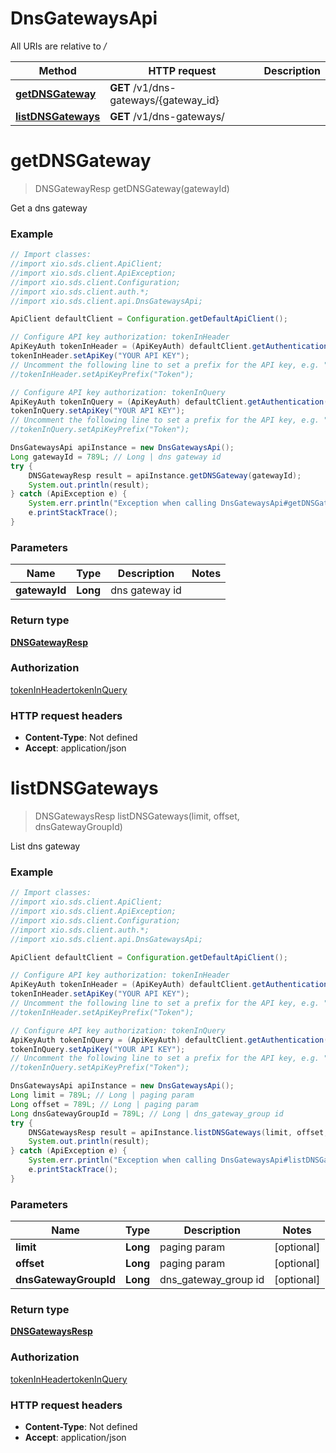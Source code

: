 # DnsGatewaysApi

All URIs are relative to */*

Method | HTTP request | Description
------------- | ------------- | -------------
[**getDNSGateway**](DnsGatewaysApi.md#getDNSGateway) | **GET** /v1/dns-gateways/{gateway_id} | 
[**listDNSGateways**](DnsGatewaysApi.md#listDNSGateways) | **GET** /v1/dns-gateways/ | 

<a name="getDNSGateway"></a>
# **getDNSGateway**
> DNSGatewayResp getDNSGateway(gatewayId)



Get a dns gateway

### Example
```java
// Import classes:
//import xio.sds.client.ApiClient;
//import xio.sds.client.ApiException;
//import xio.sds.client.Configuration;
//import xio.sds.client.auth.*;
//import xio.sds.client.api.DnsGatewaysApi;

ApiClient defaultClient = Configuration.getDefaultApiClient();

// Configure API key authorization: tokenInHeader
ApiKeyAuth tokenInHeader = (ApiKeyAuth) defaultClient.getAuthentication("tokenInHeader");
tokenInHeader.setApiKey("YOUR API KEY");
// Uncomment the following line to set a prefix for the API key, e.g. "Token" (defaults to null)
//tokenInHeader.setApiKeyPrefix("Token");

// Configure API key authorization: tokenInQuery
ApiKeyAuth tokenInQuery = (ApiKeyAuth) defaultClient.getAuthentication("tokenInQuery");
tokenInQuery.setApiKey("YOUR API KEY");
// Uncomment the following line to set a prefix for the API key, e.g. "Token" (defaults to null)
//tokenInQuery.setApiKeyPrefix("Token");

DnsGatewaysApi apiInstance = new DnsGatewaysApi();
Long gatewayId = 789L; // Long | dns gateway id
try {
    DNSGatewayResp result = apiInstance.getDNSGateway(gatewayId);
    System.out.println(result);
} catch (ApiException e) {
    System.err.println("Exception when calling DnsGatewaysApi#getDNSGateway");
    e.printStackTrace();
}
```

### Parameters

Name | Type | Description  | Notes
------------- | ------------- | ------------- | -------------
 **gatewayId** | **Long**| dns gateway id |

### Return type

[**DNSGatewayResp**](DNSGatewayResp.md)

### Authorization

[tokenInHeader](../README.md#tokenInHeader)[tokenInQuery](../README.md#tokenInQuery)

### HTTP request headers

 - **Content-Type**: Not defined
 - **Accept**: application/json

<a name="listDNSGateways"></a>
# **listDNSGateways**
> DNSGatewaysResp listDNSGateways(limit, offset, dnsGatewayGroupId)



List dns gateway

### Example
```java
// Import classes:
//import xio.sds.client.ApiClient;
//import xio.sds.client.ApiException;
//import xio.sds.client.Configuration;
//import xio.sds.client.auth.*;
//import xio.sds.client.api.DnsGatewaysApi;

ApiClient defaultClient = Configuration.getDefaultApiClient();

// Configure API key authorization: tokenInHeader
ApiKeyAuth tokenInHeader = (ApiKeyAuth) defaultClient.getAuthentication("tokenInHeader");
tokenInHeader.setApiKey("YOUR API KEY");
// Uncomment the following line to set a prefix for the API key, e.g. "Token" (defaults to null)
//tokenInHeader.setApiKeyPrefix("Token");

// Configure API key authorization: tokenInQuery
ApiKeyAuth tokenInQuery = (ApiKeyAuth) defaultClient.getAuthentication("tokenInQuery");
tokenInQuery.setApiKey("YOUR API KEY");
// Uncomment the following line to set a prefix for the API key, e.g. "Token" (defaults to null)
//tokenInQuery.setApiKeyPrefix("Token");

DnsGatewaysApi apiInstance = new DnsGatewaysApi();
Long limit = 789L; // Long | paging param
Long offset = 789L; // Long | paging param
Long dnsGatewayGroupId = 789L; // Long | dns_gateway_group id
try {
    DNSGatewaysResp result = apiInstance.listDNSGateways(limit, offset, dnsGatewayGroupId);
    System.out.println(result);
} catch (ApiException e) {
    System.err.println("Exception when calling DnsGatewaysApi#listDNSGateways");
    e.printStackTrace();
}
```

### Parameters

Name | Type | Description  | Notes
------------- | ------------- | ------------- | -------------
 **limit** | **Long**| paging param | [optional]
 **offset** | **Long**| paging param | [optional]
 **dnsGatewayGroupId** | **Long**| dns_gateway_group id | [optional]

### Return type

[**DNSGatewaysResp**](DNSGatewaysResp.md)

### Authorization

[tokenInHeader](../README.md#tokenInHeader)[tokenInQuery](../README.md#tokenInQuery)

### HTTP request headers

 - **Content-Type**: Not defined
 - **Accept**: application/json

